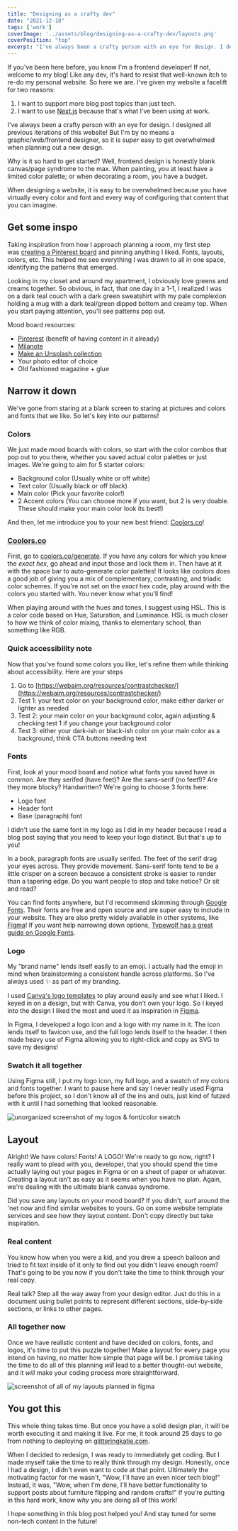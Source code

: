 ```yaml
---
title: "Designing as a crafty dev"
date: "2021-12-18"
tags: ['work']
coverImage: '../assets/blog/designing-as-a-crafty-dev/layouts.png'
coverPosition: "top"
excerpt: "I've always been a crafty person with an eye for design. I designed all previous iterations of this website! But I'm by no means a graphic/web/frontend designer, so it is super easy to get overwhelmed when planning out a new design."
---
```


If you've been here before, you know I'm a frontend developer! If not, welcome to my blog! Like any dev, it's hard to resist that well-known itch to re-do my personal website. So here we are. I've given my website a facelift for two reasons:

1. I want to support more blog post topics than just tech.
2. I want to use [Next.js](https://nextjs.org/) because that's what I've been using at work.

I've always been a crafty person with an eye for design. I designed all previous iterations of this website! But I'm by no means a graphic/web/frontend designer, so it is *super* easy to get overwhelmed when planning out a new design.

Why is it so hard to get started? Well, frontend design is honestly blank canvas/page syndrome to the max. When painting, you at least have a limited color palette; or when decorating a room, you have a budget.

When designing a website, it is easy to be overwhelmed because you have virtually every color and font and every way of configuring that content that you can imagine.

## Get some inspo

Taking inspiration from how I approach planning a room, my first step was [creating a Pinterest board](https://www.pinterest.com/glitteringkatie/blog-mood-board/) and pinning anything I liked. Fonts, layouts, colors, etc. This helped me see everything I was drawn to all in one space, identifying the patterns that emerged.

Looking in my closet and around my apartment, I obviously love greens and creams together. So obvious, in fact, that one day in a 1-1, I realized I was on a dark teal couch with a dark green sweatshirt with my pale complexion holding a mug with a dark teal/green dipped bottom and creamy top. When you start paying attention, you'll see patterns pop out.

Mood board resources:

- [Pinterest](https://www.pinterest.com/) (benefit of having content in it already)
- [Milanote](https://milanote.com/product/moodboarding)
- [Make an Unsplash collection](https://unsplash.com/collections/a36sckpBj1U/blog-photos)
- Your photo editor of choice
- Old fashioned magazine + glue

## Narrow it down

We've gone from staring at a blank screen to staring at pictures and colors and fonts that we like. So let's key into our patterns!

### Colors

We just made mood boards with colors, so start with the color combos that pop out to you there, whether you saved actual color palettes or just images. We're going to aim for 5 starter colors:

- Background color (Usually white or off white)
- Text color (Usually black or off black)
- Main color (Pick your favorite color!)
- 2 Accent colors (You can choose more if you want, but 2 is very doable. These should make your main color look its best!)

And then, let me introduce you to your new best friend: [Coolors.co](http://coolors.co/)!

### [Coolors.co](http://coolors.co/)

First, go to [coolors.co/generate](http://coolors.co/generate). If you have any colors for which you know the *exact hex*, go ahead and input those and lock them in. Then have at it with the space bar to auto-generate color palettes! It looks like coolors does a good job of giving you a mix of complementary, contrasting, and triadic color schemes. If you're not set on the *exact* hex code, play around with the colors you started with. You never know what you'll find!

When playing around with the hues and tones, I suggest using HSL. This is a color code based on Hue, Saturation, and Luminance. HSL is much closer to how we think of color mixing, thanks to elementary school, than something like RGB.

### Quick accessibility note

Now that you've found some colors you like, let's refine them while thinking about accessibility. Here are your steps

1. Go to [https://webaim.org/resources/contrastchecker/](https://webaim.org/resources/contrastchecker/)
2. Test 1: your text color on your background color, make either darker or lighter as needed
3. Test 2: your main color on your background color, again adjusting & checking test 1 if you change your background color
4. Test 3: either your dark-ish or black-ish color on your main color as a background, think CTA buttons needing text

### Fonts

First, look at your mood board and notice what fonts you saved have in common. Are they serifed (have feet)? Are the sans-serif (no feet!)? Are they more blocky? Handwritten? We're going to choose 3 fonts here:

- Logo font
- Header font
- Base (paragraph) font

I didn't use the same font in my logo as I did in my header because I read a blog post saying that you need to keep your logo distinct. But that's up to you!

In a book, paragraph fonts are usually serifed. The feet of the serif drag your eyes across. They provide movement. Sans-serif fonts tend to be a little crisper on a screen because a consistent stroke is easier to render than a tapering edge. Do you want people to stop and take notice? Or sit and read?

You can find fonts anywhere, but I'd recommend skimming through [Google Fonts](https://fonts.google.com/). Their fonts are free and open source and are super easy to include in your website. They are also pretty widely available in other systems, like [Figma](https://www.figma.com/)! If you want help narrowing down options, [Typewolf has a great guide on Google Fonts](https://www.typewolf.com/google-fonts).

### Logo

My "brand name" lends itself easily to an emoji. I actually had the emoji in mind when brainstorming a consistent handle across platforms. So I've always used ✨ as part of my branding.

I used [Canva's logo templates](https://www.canva.com/logos/) to play around easily and see what I liked. I keyed in on a design, but with Canva, you don't own your logo. So I keyed into the design I liked the most and used it as inspiration in [Figma](https://www.figma.com/).

In Figma, I developed a logo icon and a logo with my name in it. The icon lends itself to favicon use, and the full logo lends itself to the header. I then made heavy use of Figma allowing you to right-click and copy as SVG to save my designs!

### Swatch it all together

Using Figma still, I put my logo icon, my full logo, and a swatch of my colors and fonts together. I want to pause here and say I never really used Figma before this project, so I don't know all of the ins and outs, just kind of futzed with it until I had something that looked reasonable.

![unorganized screenshot of my logos & font/color swatch](../assets/blog/designing-as-a-crafty-dev/swatch.png)

## Layout

Alright! We have colors! Fonts! A LOGO! We're ready to go now, right? I really want to plead with you, developer, that you should spend the time actually laying out your pages in Figma or on a sheet of paper or whatever. Creating a layout isn't as easy as it seems when you have no plan. Again, we're dealing with the ultimate blank canvas syndrome.

Did you save any layouts on your mood board? If you didn't, surf around the 'net now and find similar websites to yours. Go on some website template services and see how they layout content. Don't copy directly but take inspiration.

### Real content

You know how when you were a kid, and you drew a speech balloon and tried to fit text inside of it only to find out you didn't leave enough room? That's going to be you now if you don't take the time to think through your real copy.

Real talk? Step all the way away from your design editor. Just do this in a document using bullet points to represent different sections, side-by-side sections, or links to other pages.

### All together now

Once we have realistic content and have decided on colors, fonts, and logos, it's time to put this puzzle together! Make a layout for every page you intend on having, no matter how simple that page will be. I promise taking the time to do all of this planning *will* lead to a better thought-out website, and it *will* make your coding process more straightforward.

![screenshot of all of my layouts planned in figma](../assets/blog/designing-as-a-crafty-dev/layouts.png)

## You got this

This whole thing takes time. But once you have a solid design plan, it will be worth executing it and making it live. For me, it took around 25 days to go from nothing to deploying on [glitteringkatie.com](http://glitteringkatie.com/).

When I decided to redesign, I was ready to immediately get coding. But I made myself take the time to really think through my design. Honestly, once I had a design, I didn't even want to code at that point. Ultimately the motivating factor for me wasn't, "Wow, I'll have an even nicer tech blog!" Instead, it was, "Wow, when I'm done, I'll have better functionality to support posts about furniture flipping and random crafts!" If you’re putting in this hard work, know *why* you are doing all of this work!

I hope something in this blog post helped you! And stay tuned for some non-tech content in the future!